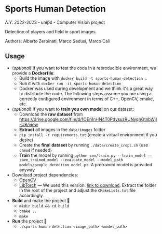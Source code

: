 # Sports Human Detection

A.Y. 2022-2023 - unipd - Computer Vision project

Detection of players and field in sport images.

Authors: Alberto Zerbinati, Marco Sedusi, Marco Calì

## Usage

- (*optional*) If you want to test the code in a reproducible environment, we provide a **Dockerfile**:
  - Build the image with `docker build -t sports-human-detection .`
  - Run it with `docker run -it sports-human-detection`
  - Docker was used during development and we think it's a great way to distribute the code. The following steps assume you are using a
correctly configured environment in terms of C++, OpenCV, cmake, etc.
- (*optional*) If you want to **train you own model** on our dataset:
  - Download the **raw dataset** from <https://drive.google.com/file/d/1OEn1nHN4T0PdysuzRUNyqhGtnbWjI-UB/view>
  - **Extract** all images in the `data/images` folder
  - `pip install -r requirements.txt` (create a virtual environment if you desire)
  - Create the **final dataset** by running `./data/create_crops.sh` (use `chmod` if needed)
  - **Train** the model by running `python cnn/train.py --train_model --save_trained_model --evaluate_model --model_path models/people_detection_model.pt`. A pretrained model is provided anyway
- Download project dependencies:
  - [OpenCV](https://docs.opencv.org/4.x/d7/d9f/tutorial_linux_install.html)
  - [LibTorch](https://pytorch.org/get-started/locally/) — 
  We used this version: [link to download](https://download.pytorch.org/libtorch/cpu/libtorch-cxx11-abi-shared-with-deps-2.0.1%2Bcpu.zip). Extract the folder in the root of the project and adjust the `CMakeLists.txt` file accordingly.
- **Build** and make the project 🧰
  - `mkdir build && cd build`
  - `cmake ..`
  - `make`
- **Run** the project 🚀
  - `./sports-human-detection <image_path> <model_path>`
